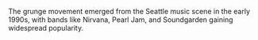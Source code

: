 The grunge movement emerged from the Seattle music scene in the early 1990s, with bands like Nirvana, Pearl Jam, and Soundgarden gaining widespread popularity.
